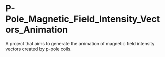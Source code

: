 # P-Pole_Magnetic_Field_Intensity_Vectors_Animation
A project that aims to generate the animation of magnetic field intensity vectors created by p-pole coils.
